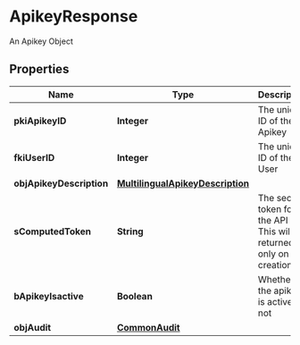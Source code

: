 

# ApikeyResponse

An Apikey Object

## Properties

| Name | Type | Description | Notes |
|------------ | ------------- | ------------- | -------------|
|**pkiApikeyID** | **Integer** | The unique ID of the Apikey |  |
|**fkiUserID** | **Integer** | The unique ID of the User |  |
|**objApikeyDescription** | [**MultilingualApikeyDescription**](MultilingualApikeyDescription.md) |  |  |
|**sComputedToken** | **String** | The secret token for the API key.  This will be returned only on creation. |  [optional] |
|**bApikeyIsactive** | **Boolean** | Whether the apikey is active or not |  |
|**objAudit** | [**CommonAudit**](CommonAudit.md) |  |  |



